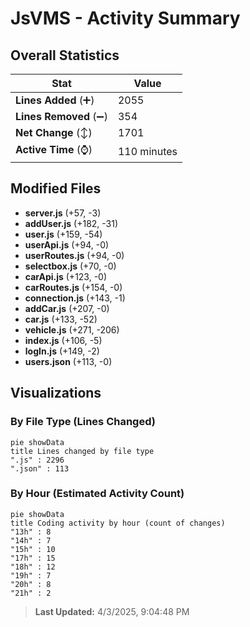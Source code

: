 # JsVMS - Activity Summary 

## Overall Statistics

| Stat                   | Value                                                             |
| ---------------------- | ----------------------------------------------------------------- |
| **Lines Added** (➕)   | 2055                                          |
| **Lines Removed** (➖) | 354                                        |
| **Net Change** (↕)    | 1701                |
| **Active Time** (⌚)   | 110 minutes |


## Modified Files
- **server.js** (+57, -3)
- **addUser.js** (+182, -31)
- **user.js** (+159, -54)
- **userApi.js** (+94, -0)
- **userRoutes.js** (+94, -0)
- **selectbox.js** (+70, -0)
- **carApi.js** (+123, -0)
- **carRoutes.js** (+154, -0)
- **connection.js** (+143, -1)
- **addCar.js** (+207, -0)
- **car.js** (+133, -52)
- **vehicle.js** (+271, -206)
- **index.js** (+106, -5)
- **logIn.js** (+149, -2)
- **users.json** (+113, -0)

## Visualizations

### By File Type (Lines Changed)

```mermaid
pie showData
title Lines changed by file type
".js" : 2296
".json" : 113
```

### By Hour (Estimated Activity Count)

```mermaid
pie showData
title Coding activity by hour (count of changes)
"13h" : 8
"14h" : 7
"15h" : 10
"17h" : 15
"18h" : 12
"19h" : 7
"20h" : 8
"21h" : 2
```


> **Last Updated:** 4/3/2025, 9:04:48 PM